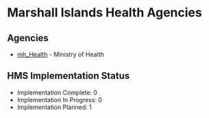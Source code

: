 # Marshall Islands Health Agencies

## Agencies

- [mh_Health](mh_Health/index.md) - Ministry of Health

## HMS Implementation Status

- Implementation Complete: 0
- Implementation In Progress: 0
- Implementation Planned: 1
